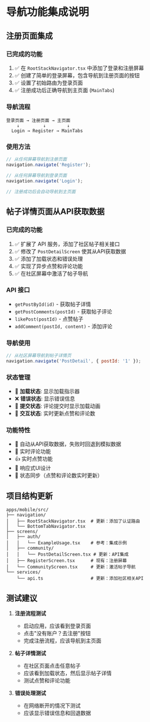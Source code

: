 # 导航功能集成说明

## 注册页面集成

### 已完成的功能
1. ✅ 在 `RootStackNavigator.tsx` 中添加了登录和注册屏幕
2. ✅ 创建了简单的登录屏幕，包含导航到注册页面的按钮
3. ✅ 设置了初始路由为登录页面
4. ✅ 注册成功后正确导航到主页面 (`MainTabs`)

### 导航流程
```
登录页面 → 注册页面 → 主页面
    ↓         ↓        ↓
  Login → Register → MainTabs
```

### 使用方法
```javascript
// 从任何屏幕导航到注册页面
navigation.navigate('Register');

// 从任何屏幕导航到登录页面
navigation.navigate('Login');

// 注册成功后会自动导航到主页面
```

## 帖子详情页面从API获取数据

### 已完成的功能
1. ✅ 扩展了 API 服务，添加了社区帖子相关接口
2. ✅ 修改了 `PostDetailScreen` 使其从API获取数据
3. ✅ 添加了加载状态和错误处理
4. ✅ 实现了异步点赞和评论功能
5. ✅ 在社区屏幕中激活了帖子导航

### API 接口
- `getPostById(id)` - 获取帖子详情
- `getPostComments(postId)` - 获取帖子评论
- `likePost(postId)` - 点赞帖子
- `addComment(postId, content)` - 添加评论

### 导航使用
```javascript
// 从社区屏幕导航到帖子详情页
navigation.navigate('PostDetail', { postId: '1' });
```

### 状态管理
- 📱 **加载状态**: 显示加载指示器
- ❌ **错误状态**: 显示错误信息
- 📝 **提交状态**: 评论提交时显示加载动画
- 💖 **交互状态**: 实时更新点赞和评论数

### 功能特性
- 🔄 自动从API获取数据，失败时回退到模拟数据
- 💬 实时评论功能
- 👍 实时点赞功能
- 📱 响应式UI设计
- 🔄 状态同步（点赞和评论数实时更新）

## 项目结构更新

```
apps/mobile/src/
├── navigation/
│   ├── RootStackNavigator.tsx  # 更新：添加了认证路由
│   └── BottomTabNavigator.tsx
├── screens/
│   ├── auth/
│   │   └── ExampleUsage.tsx    # 参考：集成示例
│   ├── community/
│   │   └── PostDetailScreen.tsx # 更新：API集成
│   ├── RegisterScreen.tsx      # 现有：注册屏幕
│   └── CommunityScreen.tsx     # 更新：激活帖子导航
└── services/
    └── api.ts                  # 更新：添加社区相关API
```

## 测试建议

1. **注册流程测试**
   - 启动应用，应该看到登录页面
   - 点击"没有账户？去注册"按钮
   - 完成注册流程，应该导航到主页面

2. **帖子详情测试**
   - 在社区页面点击任意帖子
   - 应该看到加载状态，然后显示帖子详情
   - 测试点赞和评论功能

3. **错误处理测试**
   - 在网络断开的情况下测试
   - 应该显示错误信息和回退数据 